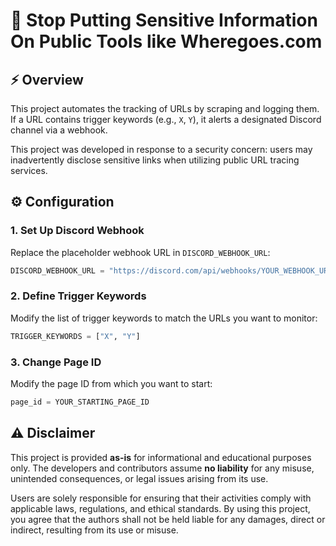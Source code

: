 # 🚨 Stop Putting Sensitive Information On Public Tools like Wheregoes.com

## ⚡ Overview
This project automates the tracking of URLs by scraping and logging them. If a URL contains trigger keywords (e.g., `X`, `Y`), it alerts a designated Discord channel via a webhook.

This project was developed in response to a security concern: users may inadvertently disclose sensitive links when utilizing public URL tracing services.

## ⚙️ Configuration

### 1. Set Up Discord Webhook
Replace the placeholder webhook URL in `DISCORD_WEBHOOK_URL`:
```python
DISCORD_WEBHOOK_URL = "https://discord.com/api/webhooks/YOUR_WEBHOOK_URL"
```

### 2. Define Trigger Keywords
Modify the list of trigger keywords to match the URLs you want to monitor:
```python
TRIGGER_KEYWORDS = ["X", "Y"]
```

### 3. Change Page ID
Modify the page ID from which you want to start:
```python
page_id = YOUR_STARTING_PAGE_ID
```

## ⚠️ Disclaimer
This project is provided **as-is** for informational and educational purposes only. The developers and contributors assume **no liability** for any misuse, unintended consequences, or legal issues arising from its use. 

Users are solely responsible for ensuring that their activities comply with applicable laws, regulations, and ethical standards. By using this project, you agree that the authors shall not be held liable for any damages, 
direct or indirect, resulting from its use or misuse.

